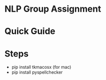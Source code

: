 # NLP Group Assignment

# Quick Guide
# Steps

* pip install tkmacosx (for mac)
* pip install pyspellchecker